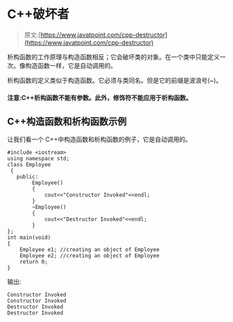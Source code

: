 # C++破坏者

> 原文:[https://www.javatpoint.com/cpp-destructor](https://www.javatpoint.com/cpp-destructor)

析构函数的工作原理与构造函数相反；它会破坏类的对象。在一个类中只能定义一次。像构造函数一样，它是自动调用的。

析构函数的定义类似于构造函数。它必须与类同名。但是它的前缀是波浪号(~)。

#### 注意:C++析构函数不能有参数。此外，修饰符不能应用于析构函数。

## C++构造函数和析构函数示例

让我们看一个 C++中构造函数和析构函数的例子，它是自动调用的。

```
#include <iostream>
using namespace std;
class Employee
 {
   public:
        Employee()  
        {  
            cout<<"Constructor Invoked"<<endl;  
        }  
        ~Employee()  
        {  
            cout<<"Destructor Invoked"<<endl;  
        }
};
int main(void) 
{
    Employee e1; //creating an object of Employee 
    Employee e2; //creating an object of Employee
    return 0;
}

```

输出:

```
Constructor Invoked
Constructor Invoked
Destructor Invoked
Destructor Invoked

```